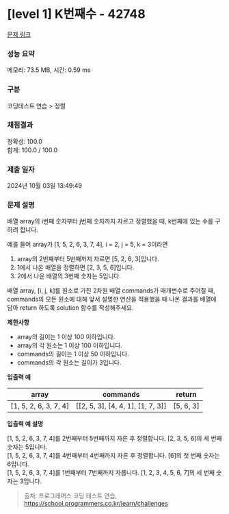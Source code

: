 # \[level 1] K번째수 - 42748

[문제 링크](https://school.programmers.co.kr/learn/courses/30/lessons/42748)

### 성능 요약

메모리: 73.5 MB, 시간: 0.59 ms

### 구분

코딩테스트 연습 > 정렬

### 채점결과

정확성: 100.0\
합계: 100.0 / 100.0

### 제출 일자

2024년 10월 03일 13:49:49

### 문제 설명

배열 array의 i번째 숫자부터 j번째 숫자까지 자르고 정렬했을 때, k번째에 있는 수를 구하려 합니다.

예를 들어 array가 \[1, 5, 2, 6, 3, 7, 4], i = 2, j = 5, k = 3이라면

1. array의 2번째부터 5번째까지 자르면 \[5, 2, 6, 3]입니다.
2. 1에서 나온 배열을 정렬하면 \[2, 3, 5, 6]입니다.
3. 2에서 나온 배열의 3번째 숫자는 5입니다.

배열 array, \[i, j, k]를 원소로 가진 2차원 배열 commands가 매개변수로 주어질 때, commands의 모든 원소에 대해 앞서 설명한 연산을 적용했을 때 나온 결과를 배열에 담아 return 하도록 solution 함수를 작성해주세요.

**제한사항**

* array의 길이는 1 이상 100 이하입니다.
* array의 각 원소는 1 이상 100 이하입니다.
* commands의 길이는 1 이상 50 이하입니다.
* commands의 각 원소는 길이가 3입니다.

**입출력 예**

| array                  | commands                              | return     |
| ---------------------- | ------------------------------------- | ---------- |
| \[1, 5, 2, 6, 3, 7, 4] | \[\[2, 5, 3], \[4, 4, 1], \[1, 7, 3]] | \[5, 6, 3] |

**입출력 예 설명**

\[1, 5, 2, 6, 3, 7, 4]를 2번째부터 5번째까지 자른 후 정렬합니다. \[2, 3, 5, 6]의 세 번째 숫자는 5입니다.\
\[1, 5, 2, 6, 3, 7, 4]를 4번째부터 4번째까지 자른 후 정렬합니다. \[6]의 첫 번째 숫자는 6입니다.\
\[1, 5, 2, 6, 3, 7, 4]를 1번째부터 7번째까지 자릅니다. \[1, 2, 3, 4, 5, 6, 7]의 세 번째 숫자는 3입니다.

> 출처: 프로그래머스 코딩 테스트 연습, https://school.programmers.co.kr/learn/challenges
